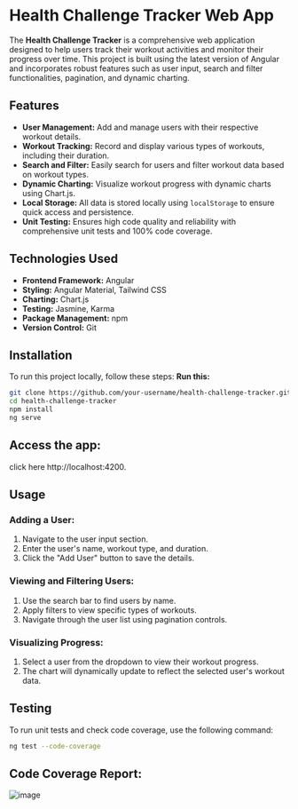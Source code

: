 # Health Challenge Tracker Web App

The **Health Challenge Tracker** is a comprehensive web application designed to help users track their workout activities and monitor their progress over time. This project is built using the latest version of Angular and incorporates robust features such as user input, search and filter functionalities, pagination, and dynamic charting.

## Features

- **User Management:** Add and manage users with their respective workout details.
- **Workout Tracking:** Record and display various types of workouts, including their duration.
- **Search and Filter:** Easily search for users and filter workout data based on workout types.
- **Dynamic Charting:** Visualize workout progress with dynamic charts using Chart.js.
- **Local Storage:** All data is stored locally using `localStorage` to ensure quick access and persistence.
- **Unit Testing:** Ensures high code quality and reliability with comprehensive unit tests and 100% code coverage.

## Technologies Used

- **Frontend Framework:** Angular
- **Styling:** Angular Material, Tailwind CSS
- **Charting:** Chart.js
- **Testing:** Jasmine, Karma
- **Package Management:** npm
- **Version Control:** Git

## Installation

To run this project locally, follow these steps:
 **Run this:**
   ```sh
   git clone https://github.com/your-username/health-challenge-tracker.git
   cd health-challenge-tracker
   npm install
   ng serve

   ```
## Access the app: 
click here http://localhost:4200.

## Usage

### Adding a User:

1. Navigate to the user input section.
2. Enter the user's name, workout type, and duration.
3. Click the "Add User" button to save the details.

### Viewing and Filtering Users:

1. Use the search bar to find users by name.
2. Apply filters to view specific types of workouts.
3. Navigate through the user list using pagination controls.

### Visualizing Progress:

1. Select a user from the dropdown to view their workout progress.
2. The chart will dynamically update to reflect the selected user's workout data.

## Testing

To run unit tests and check code coverage, use the following command:

```sh
ng test --code-coverage
```
## Code Coverage Report:

![image](https://github.com/user-attachments/assets/ec0e8c0c-32de-4f8b-ad4f-612becb67d10)



